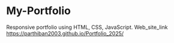 # My-Portfolio
Responsive portfolio using HTML, CSS, JavaScript.
Web_site_link https://parthiban2003.github.io/Portfolio_2025/
